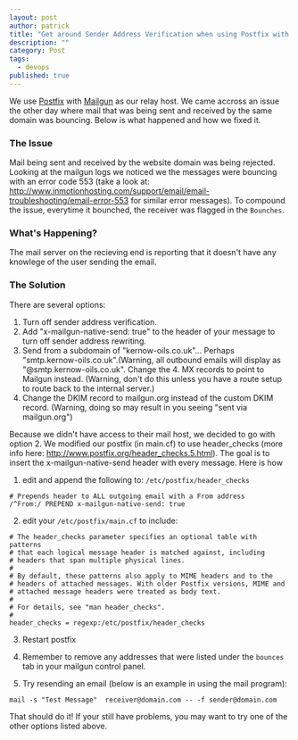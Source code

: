 ```yaml
---
layout: post
author: patrick
title: "Get around Sender Address Verification when using Postfix with Mailgun"
description: ""
category: Post
tags:
  - devops
published: true  
---
```


We use [Postfix](http://www.postfix.org/) with [Mailgun](http://mailgun.com) as our  relay host.  We came accross an issue the other day where mail that was being sent and received by the same domain was bouncing.  Below is what happened and how we fixed it.

### The Issue
Mail being sent and received by the website domain was being rejected.  Looking at the mailgun logs we noticed we the messages were bouncing with an error code 553 (take a look at: http://www.inmotionhosting.com/support/email/email-troubleshooting/email-error-553 for similar error messages).  To compound the issue, everytime it bounched, the receiver was flagged in the `Bounches`.

### What's Happening?
The mail server on the recieving end is reporting that it doesn't have any knowlege of the user sending the email.

### The Solution
There are several options:

1. Turn off sender address verification.
2. Add "x-mailgun-native-send: true" to the header of your message to turn off sender address rewriting.
3. Send from a subdomain of "kernow-oils.co.uk"... Perhaps "smtp.kernow-oils.co.uk".(Warning, all outbound emails will display as "@smtp.kernow-oils.co.uk". Change the 4. MX records to point to Mailgun instead. (Warning, don't do this unless you have a route setup to route back to the internal server.)
5. Change the DKIM record to mailgun.org instead of the custom DKIM record. (Warning, doing so may result in you seeing "sent via mailgun.org")

Because we didn't have access to their mail host, we decided to go with option 2.  We modified our postfix (in main.cf) to use header_checks (more info here: http://www.postfix.org/header_checks.5.html).  The goal is to insert the x-mailgun-native-send header with every message.  Here is how

1. edit and append the following to: `/etc/postfix/header_checks`

```
# Prepends header to ALL outgoing email with a From address
/^From:/ PREPEND x-mailgun-native-send: true
```
2. edit your `/etc/postfix/main.cf` to include:

```
# The header_checks parameter specifies an optional table with patterns
# that each logical message header is matched against, including
# headers that span multiple physical lines.
#
# By default, these patterns also apply to MIME headers and to the
# headers of attached messages. With older Postfix versions, MIME and
# attached message headers were treated as body text.
#
# For details, see "man header_checks".
#
header_checks = regexp:/etc/postfix/header_checks
```
3. Restart postfix

4. Remember to remove any addresses that were listed under the `bounces` tab in your mailgun control panel.

5. Try resending an email (below is an example in using the mail program):

`mail -s "Test Message"  receiver@domain.com -- -f sender@domain.com`

That should do it!  If your still have problems, you may want to try one of the other options listed above.





